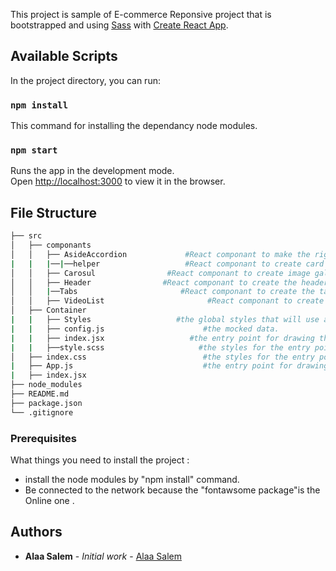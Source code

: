 This project is sample of E-commerce Reponsive project that is
 bootstrapped and using [Sass](https://sass-lang.com/) with [Create React App](https://github.com/facebook/create-react-app).

## Available Scripts

In the project directory, you can run:

### `npm install`

This command for installing the dependancy node modules. <br>

### `npm start`

Runs the app in the development mode.<br>
Open [http://localhost:3000](http://localhost:3000) to view it in the browser.


## File Structure
 
```bash
├── src
│   ├── componants
│   │   ├── AsideAccordion             #React componant to make the right side accordion. 
|   |   |──|──helper                   #React componant to create card item in the accordion.
│   │   ├── Carosul                #React componant to create image gallery.
│   │   ├── Header                #React componant to create the header sectionthat contains the title of the page.
│   │   |──Tabs                       #React componant to create the tabs section. 
│   │   ├── VideoList                       #React componant to create the videos with it's caption.
│   ├── Container
|   |   ├── Styles                   #the global styles that will use across the app like global color variables.
|   |   ├── config.js                      #the mocked data.
|   |   ├── index.jsx                   #the entry point for drawing the app.
|   |   ├──style.scss                     #the styles for the entry point for drawing the app.
│   ├── index.css                          #the styles for the entry point for drawing the app like the whole body styles.
|   ├── App.js                             #the entry point for drawing the app.
|   ├── index.jsx                         
├── node_modules
├── README.md
├── package.json
└── .gitignore
```



### Prerequisites

What things you need to install the project :

- install the node modules by "npm install" command.
- Be connected to the network because the "fontawsome package"is the Online one .

## Authors

* **Alaa Salem** - *Initial work* - [Alaa Salem](https://github.com/alaamahersalem)